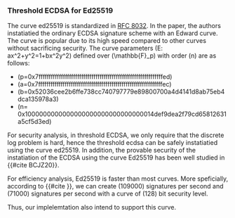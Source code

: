 
### Threshold ECDSA for Ed25519

The curve ed25519 is standardized in [RFC 8032](https://datatracker.ietf.org/doc/html/rfc8032). In the paper, the  authors instatiatied the ordinary ECDSA signature scheme  with an Edward curve. The curve is popular due to its high speed compared to other curves without sacrificing security. The curve parameters \(E: ax^2+y^2=1+bx^2y^2\) defined over \(\mathbb{F}_p\) with order \(n\) are as follows:
 - \(p=0x7fffffffffffffffffffffffffffffffffffffffffffffffffffffffffffffed\)
 - \(a=0x7fffffffffffffffffffffffffffffffffffffffffffffffffffffffffffffec\)
 - \(b=0x52036cee2b6ffe738cc740797779e89800700a4d4141d8ab75eb4dca135978a3\)
 - \(n=	0x1000000000000000000000000000000014def9dea2f79cd65812631a5cf5d3ed\)
 
 For security analysis, in threshold ECDSA, we only require that the discrete log problem is hard, hence the threshold ecdsa can be safely  instatiatied using the curve ed25519. In addition, the provable security of the instatiation of the ECDSA using the curve Ed25519 has been well studied in {{#cite BCJZ20}}. 
 
 For efficiency analysis, Ed25519 is faster than most curves. More speficially, according to {{#cite }}, we can create \(109000\) signatures per second and \(71000\) signatures per second with a curve of \(128\) bit security level.
 
 Thus, our implelemtation also intend to support this curve. 